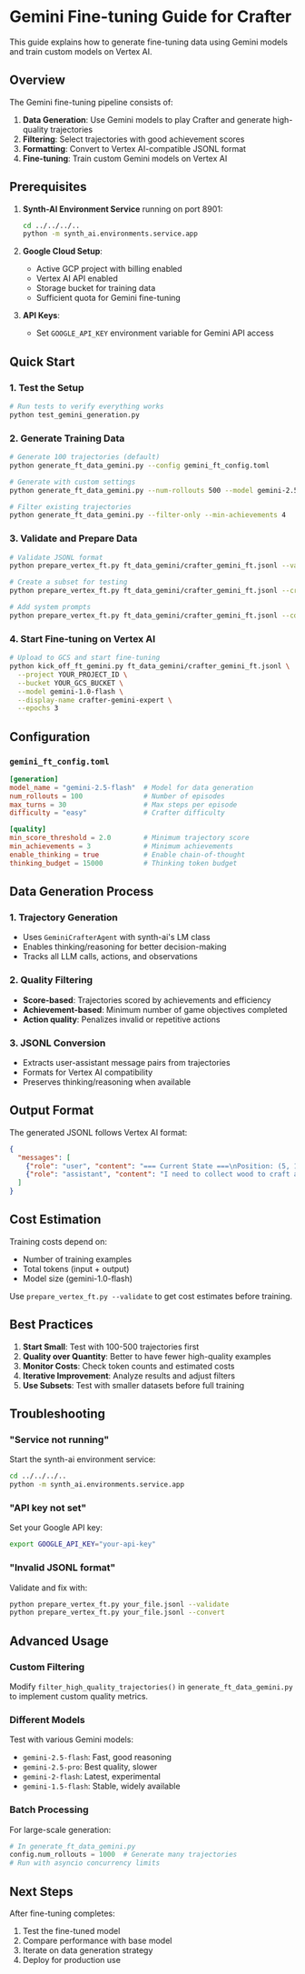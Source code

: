 # Gemini Fine-tuning Guide for Crafter

This guide explains how to generate fine-tuning data using Gemini models and train custom models on Vertex AI.

## Overview

The Gemini fine-tuning pipeline consists of:
1. **Data Generation**: Use Gemini models to play Crafter and generate high-quality trajectories
2. **Filtering**: Select trajectories with good achievement scores
3. **Formatting**: Convert to Vertex AI-compatible JSONL format
4. **Fine-tuning**: Train custom Gemini models on Vertex AI

## Prerequisites

1. **Synth-AI Environment Service** running on port 8901:
   ```bash
   cd ../../../..
   python -m synth_ai.environments.service.app
   ```

2. **Google Cloud Setup**:
   - Active GCP project with billing enabled
   - Vertex AI API enabled
   - Storage bucket for training data
   - Sufficient quota for Gemini fine-tuning

3. **API Keys**:
   - Set `GOOGLE_API_KEY` environment variable for Gemini API access

## Quick Start

### 1. Test the Setup

```bash
# Run tests to verify everything works
python test_gemini_generation.py
```

### 2. Generate Training Data

```bash
# Generate 100 trajectories (default)
python generate_ft_data_gemini.py --config gemini_ft_config.toml

# Generate with custom settings
python generate_ft_data_gemini.py --num-rollouts 500 --model gemini-2.5-flash

# Filter existing trajectories
python generate_ft_data_gemini.py --filter-only --min-achievements 4
```

### 3. Validate and Prepare Data

```bash
# Validate JSONL format
python prepare_vertex_ft.py ft_data_gemini/crafter_gemini_ft.jsonl --validate

# Create a subset for testing
python prepare_vertex_ft.py ft_data_gemini/crafter_gemini_ft.jsonl --create-subset 1000

# Add system prompts
python prepare_vertex_ft.py ft_data_gemini/crafter_gemini_ft.jsonl --convert --add-system
```

### 4. Start Fine-tuning on Vertex AI

```bash
# Upload to GCS and start fine-tuning
python kick_off_ft_gemini.py ft_data_gemini/crafter_gemini_ft.jsonl \
  --project YOUR_PROJECT_ID \
  --bucket YOUR_GCS_BUCKET \
  --model gemini-1.0-flash \
  --display-name crafter-gemini-expert \
  --epochs 3
```

## Configuration

### `gemini_ft_config.toml`

```toml
[generation]
model_name = "gemini-2.5-flash"  # Model for data generation
num_rollouts = 100               # Number of episodes
max_turns = 30                   # Max steps per episode
difficulty = "easy"              # Crafter difficulty

[quality]
min_score_threshold = 2.0        # Minimum trajectory score
min_achievements = 3             # Minimum achievements
enable_thinking = true           # Enable chain-of-thought
thinking_budget = 15000          # Thinking token budget
```

## Data Generation Process

### 1. Trajectory Generation
- Uses `GeminiCrafterAgent` with synth-ai's LM class
- Enables thinking/reasoning for better decision-making
- Tracks all LLM calls, actions, and observations

### 2. Quality Filtering
- **Score-based**: Trajectories scored by achievements and efficiency
- **Achievement-based**: Minimum number of game objectives completed
- **Action quality**: Penalizes invalid or repetitive actions

### 3. JSONL Conversion
- Extracts user-assistant message pairs from trajectories
- Formats for Vertex AI compatibility
- Preserves thinking/reasoning when available

## Output Format

The generated JSONL follows Vertex AI format:
```json
{
  "messages": [
    {"role": "user", "content": "=== Current State ===\nPosition: (5, 10)\nHealth: 9/10..."},
    {"role": "assistant", "content": "I need to collect wood to craft a pickaxe..."}
  ]
}
```

## Cost Estimation

Training costs depend on:
- Number of training examples
- Total tokens (input + output)
- Model size (gemini-1.0-flash)

Use `prepare_vertex_ft.py --validate` to get cost estimates before training.

## Best Practices

1. **Start Small**: Test with 100-500 trajectories first
2. **Quality over Quantity**: Better to have fewer high-quality examples
3. **Monitor Costs**: Check token counts and estimated costs
4. **Iterative Improvement**: Analyze results and adjust filters
5. **Use Subsets**: Test with smaller datasets before full training

## Troubleshooting

### "Service not running"
Start the synth-ai environment service:
```bash
cd ../../../..
python -m synth_ai.environments.service.app
```

### "API key not set"
Set your Google API key:
```bash
export GOOGLE_API_KEY="your-api-key"
```

### "Invalid JSONL format"
Validate and fix with:
```bash
python prepare_vertex_ft.py your_file.jsonl --validate
python prepare_vertex_ft.py your_file.jsonl --convert
```

## Advanced Usage

### Custom Filtering
Modify `filter_high_quality_trajectories()` in `generate_ft_data_gemini.py` to implement custom quality metrics.

### Different Models
Test with various Gemini models:
- `gemini-2.5-flash`: Fast, good reasoning
- `gemini-2.5-pro`: Best quality, slower
- `gemini-2-flash`: Latest, experimental
- `gemini-1.5-flash`: Stable, widely available

### Batch Processing
For large-scale generation:
```python
# In generate_ft_data_gemini.py
config.num_rollouts = 1000  # Generate many trajectories
# Run with asyncio concurrency limits
```

## Next Steps

After fine-tuning completes:
1. Test the fine-tuned model
2. Compare performance with base model
3. Iterate on data generation strategy
4. Deploy for production use